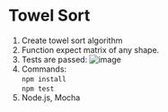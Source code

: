 <h1>Towel Sort</h1>

1. Create towel sort algorithm
2. Function expect matrix of any shape.
3. Tests are passed:
   ![image](https://github.com/user-attachments/assets/3384922e-5154-4e3c-ad91-7d3c0845c5dd)
4. Commands:  
   <code>npm install</code>  
   <code>npm test</code>
5. Node.js, Mocha
